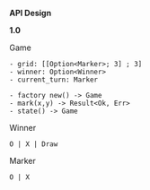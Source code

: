**API Design**

**1.0** 

Game

    - grid: [[Option<Marker>; 3] ; 3]
    - winner: Option<Winner>
    - current_turn: Marker

    - factory new() -> Game
    - mark(x,y) -> Result<Ok, Err>
    - state() -> Game


Winner 

    O | X | Draw

Marker

    O | X

